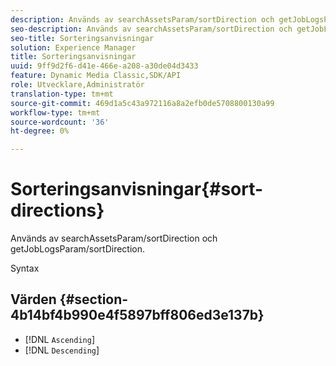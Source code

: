 ```yaml
---
description: Används av searchAssetsParam/sortDirection och getJobLogsParam/sortDirection.
seo-description: Används av searchAssetsParam/sortDirection och getJobLogsParam/sortDirection.
seo-title: Sorteringsanvisningar
solution: Experience Manager
title: Sorteringsanvisningar
uuid: 9ff9d2f6-d41e-466e-a208-a30de04d3433
feature: Dynamic Media Classic,SDK/API
role: Utvecklare,Administratör
translation-type: tm+mt
source-git-commit: 469d1a5c43a972116a8a2efb0de5708800130a99
workflow-type: tm+mt
source-wordcount: '36'
ht-degree: 0%

---
```



# Sorteringsanvisningar{#sort-directions}

Används av searchAssetsParam/sortDirection och getJobLogsParam/sortDirection.

Syntax

## Värden {#section-4b14bf4b990e4f5897bff806ed3e137b}

* [!DNL `Ascending`]
* [!DNL `Descending`]

